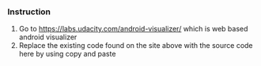 ### Instruction
1. Go to https://labs.udacity.com/android-visualizer/ which is web based android visualizer
2. Replace the existing code found on the site above with the source code here by using copy and paste
